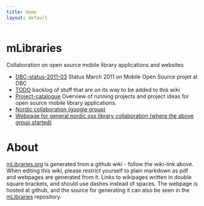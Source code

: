 ```yaml
---
title: Home
layout: default
---
```

# mLibraries

Collaboration on open source mobile library applications and websites

- [DBC-status-2011-03](http://mLibraries.org/DBC-status-2011-03) Status March 2011 on Mobile Open Source projet at DBC
- [TODO](http://mLibraries.org/TODO) backlog of stuff that are on its way to be added to this wiki
- [Project-catalogue](http://mLibraries.org/Project-catalogue) Overview of running projects and project ideas for open source mobile library applications.
- [Nordic collaboration (google group)](http://groups.google.com/group/library-mobile-app-nordic-collaboration)
- [Webpage for general nordic oss library collaboration (where the above group started)](http://nordiclabs.org/)

# About

[mLibraries.org](http://mLibraries.org/) is generated from a github wiki - follow the wiki-link above.
When editing this wiki, please restrict yourself to plain markdown as pdf and webpages are generated from it. Links to wikipages written in double square brackets, and should use dashes instead of spaces.
The webpage is hosted at github, and the source for generating it can also be seen in the [mLibraries](http://github.com/rasmuserik/mLibraries) repository.
